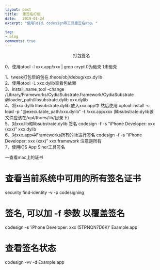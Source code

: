 ```yaml
---
layout: post
title:  重签名打包
date:   2019-01-24
excerpt: "使用ldid、codesign等工具重签名app。"
 
tag:
- blog
comments: true
---
```

<center>打包签名</center><br>
0、使用otool -l xxx.app/xxx | grep crypt   0为砸壳 1未砸壳 <br>

1、tweak打包后的包在.theos/obj/debug/xxx.dylib  <br>
2、使用otool -L xxx.dylib查看包依赖   <br>
3、install_name_tool -change /Library/Frameworks/CydiaSubstrate.framework/CydiaSubstrate @loader_path/libsubstrate.dylib xxx.dylib<br>
4、将xxx.dylib libsubstrate.dylib 放入xxx.app中 然后使用 optool install -c load -p "@executable_path/xxx.dylib" -t  /xxx.app/xxx  (libsubstrate.dylib该文件应该在/opt/thoes/lib/目录下)<br>
5、对xxx.lib和libsubstrate.dylib 签名 codesign -f -s "iPhone Developer: xxx (xxx)"  xxx.dylib<br>
6、对xxx.app中Frameworks所有的lib进行签名  codesign -f -s "iPhone Developer: xxx (xxx)" xxx.framework 注意是所有<br>
7、使用iOS App Siner工具签名<br>

—查看mac上的证书<br>
# 查看当前系统中可用的所有签名证书 <br>
security find-identity -v -p codesigning   <br>
# 签名, 可以加 -f 参数 以覆盖签名 <br>
codesign -s 'iPhone Developer: xxx (5TPNQN7D6K)' Example.app<br>
# 查看签名状态 <br>
codesign -vv -d Example.app <br>
